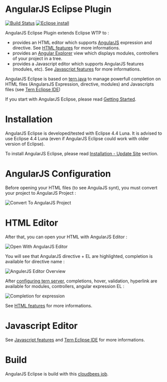 AngularJS Eclipse Plugin
=================

[![Build Status](https://secure.travis-ci.org/angelozerr/angularjs-eclipse.png)](http://travis-ci.org/angelozerr/angularjs-eclipse)
[![Eclipse install](https://marketplace.eclipse.org/sites/all/modules/custom/marketplace/images/installbutton.png)](http://marketplace.eclipse.org/marketplace-client-intro?mpc_install=1605088)

AngularJS Eclipse Plugin extends Eclipse WTP to :

 * provides an HTML editor which supports [AngularJS](http://angularjs.org/) expression and directive. See [HTML features](https://github.com/angelozerr/angularjs-eclipse/wiki/HTML-Features) for more informations.
 * provides an [Angular Explorer](https://github.com/angelozerr/angularjs-eclipse/wiki/Angular-Explorer-View) view which displays modules, controllers of your project in a tree.
 * provides a Javascript editor which supports AngularJS features (modules, etc). See [Javascript features](https://github.com/angelozerr/angularjs-eclipse/wiki/Javascript-Features) for more informations.

AngularJS Eclipse is based on [tern.java](https://github.com/angelozerr/tern.java) to manage powerfull completion on HTML files (AngularsJS Expression, directive, modules) and Javascripts files (see [Tern Eclipse IDE](https://github.com/angelozerr/tern.java/wiki/Tern-Eclipse-IDE))

If you start with AngularJS Eclipse, please read [Getting Started](https://github.com/angelozerr/angularjs-eclipse/wiki/Getting-Started).

# Installation

AngularJS Eclipse is developed/tested with Eclipse 4.4 Luna. It is advised to use Eclipse 4.4 Luna (even if AngularJS Eclipse could work with older version of Eclipse).

To install AngularJS Eclipse, please read [Installation - Update Site](https://github.com/angelozerr/angularjs-eclipse/wiki/Installation-Update-Site) section.

# AngularJS Configuration

Before opening your HTML files (to see AngulaJS synt), you must  convert your project to AngularJS Project : 

![Convert To AngularJS Project](https://github.com/angelozerr/angularjs-eclipse/wiki/images/ConfigureToAngularProject.png)

# HTML Editor

After that, you can open your HTML with AngularJS Editor : 

![Open With AngularJS Editor](https://github.com/angelozerr/angularjs-eclipse/wiki/images/OpenWithAngularEditor.png)

You will see that AngularJS directive + EL are highlighted, completion is available for directive name : 

![AngulerJS Editor Overview](https://github.com/angelozerr/angularjs-eclipse/wiki/images/HTMLAngularEditorOverview.png)

After [configuring tern server](https://github.com/angelozerr/tern.java/wiki/Tern-Eclipse-IDE-Node.js), completions, hover, validation, hyperlink are available for modules, controllers, angular expression EL : 

![Completion for expression](https://github.com/angelozerr/angularjs-eclipse/wiki/images/HTMLAngularCompletionExpressionFn.png)

See [HTML features](https://github.com/angelozerr/angularjs-eclipse/wiki/HTML-Features) for more informations.

# Javascript Editor

See [Javascript features](https://github.com/angelozerr/angularjs-eclipse/wiki/Javascript-Features) and [Tern Eclipse IDE](https://github.com/angelozerr/tern.java/wiki/Tern-Eclipse-IDE) for more informations.

# Build

AngularJS Eclipse is build with this [cloudbees job](https://opensagres.ci.cloudbees.com/job/angularjs-eclipse/).
